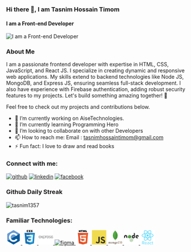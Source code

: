 ### Hi there 👋, I am Tasnim Hossain Timom
#### I am a Front-end Developer
![I am a Front-end Developer](https://media.licdn.com/dms/image/D5616AQHbz9AoaVClSw/profile-displaybackgroundimage-shrink_350_1400/0/1719354650226?e=1725494400&v=beta&t=0XQhbPPqQz-iOSyLNc5W1NoXeZL2vWNV_rpYDjG5SVo)

### About Me

I am a passionate frontend developer with expertise in HTML, CSS, JavaScript, and React JS. I specialize in creating dynamic and responsive web applications. My skills extend to backend technologies like Node JS, MongoDB, and Express JS, ensuring seamless full-stack development. I also have experience with Firebase authentication, adding robust security features to my projects. Let's build something amazing together! 🚀

Feel free to check out my projects and contributions below.


- 🔭 I’m currently working on AiseTechnologies. 
- 🌱 I’m currently learning Programming Hero 
- 👯 I’m looking to collaborate on  with other Developers 
- 📫 How to reach me: Email : tasnimhossaintimom@gmail.com 
- ⚡ Fun fact: I love to draw and read books 

<h3 align="left">Connect with me:</h3>

[<img src='https://cdn.jsdelivr.net/npm/simple-icons@3.0.1/icons/github.svg' alt='github' height='40'>](https://github.com/Tasnim1357)  [<img src='https://cdn.jsdelivr.net/npm/simple-icons@3.0.1/icons/linkedin.svg' alt='linkedin' height='40'>](https://www.linkedin.com/in/tasnim-hossain-timom/)  [<img src='https://cdn.jsdelivr.net/npm/simple-icons@3.0.1/icons/facebook.svg' alt='facebook' height='40'>](https://web.facebook.com/tasnim.hossain.58323431?mibextid=ZbWKwL&_rdc=1&_rdr)  



<h3 align="left">Github Daily Streak</h3>
<p><img align="center" src="https://github-readme-streak-stats.herokuapp.com/?user=tasnim1357&" alt="tasnim1357" /></p>




<h3 align="left">Familiar Technologies:</h3>
<p align="left"> <a href="https://www.cprogramming.com/" target="_blank" rel="noreferrer"> <img src="https://raw.githubusercontent.com/devicons/devicon/master/icons/c/c-original.svg" alt="c" width="40" height="40"/> </a> <a href="https://www.w3schools.com/css/" target="_blank" rel="noreferrer"> <img src="https://raw.githubusercontent.com/devicons/devicon/master/icons/css3/css3-original-wordmark.svg" alt="css3" width="40" height="40"/> </a> <a href="https://expressjs.com" target="_blank" rel="noreferrer"> <img src="https://raw.githubusercontent.com/devicons/devicon/master/icons/express/express-original-wordmark.svg" alt="express" width="40" height="40"/> </a> <a href="https://www.figma.com/" target="_blank" rel="noreferrer"> <img src="https://www.vectorlogo.zone/logos/figma/figma-icon.svg" alt="figma" width="40" height="40"/> </a> <a href="https://www.w3.org/html/" target="_blank" rel="noreferrer"> <img src="https://raw.githubusercontent.com/devicons/devicon/master/icons/html5/html5-original-wordmark.svg" alt="html5" width="40" height="40"/> </a> <a href="https://developer.mozilla.org/en-US/docs/Web/JavaScript" target="_blank" rel="noreferrer"> <img src="https://raw.githubusercontent.com/devicons/devicon/master/icons/javascript/javascript-original.svg" alt="javascript" width="40" height="40"/> </a> <a href="https://www.mongodb.com/" target="_blank" rel="noreferrer"> <img src="https://raw.githubusercontent.com/devicons/devicon/master/icons/mongodb/mongodb-original-wordmark.svg" alt="mongodb" width="40" height="40"/> </a> <a href="https://nodejs.org" target="_blank" rel="noreferrer"> <img src="https://raw.githubusercontent.com/devicons/devicon/master/icons/nodejs/nodejs-original-wordmark.svg" alt="nodejs" width="40" height="40"/> </a> <a href="https://reactjs.org/" target="_blank" rel="noreferrer"> <img src="https://raw.githubusercontent.com/devicons/devicon/master/icons/react/react-original-wordmark.svg" alt="react" width="40" height="40"/> </a> </p>





